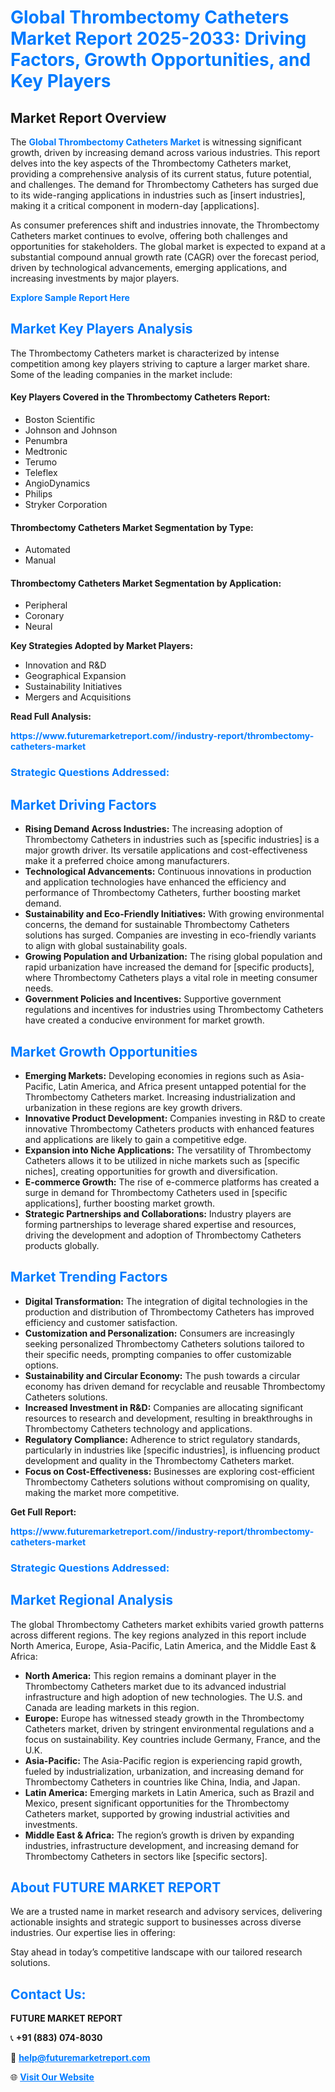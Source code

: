 <h1 style="color: #007BFF;">Global Thrombectomy Catheters Market Report 2025-2033: Driving Factors, Growth Opportunities, and Key Players</h1>

<section id="overview">
<h2>Market Report Overview</h2>
<p>The <a href="https://www.futuremarketreport.com//industry-report/thrombectomy-catheters-market" style="color: #007BFF; text-decoration: none;"><strong>Global Thrombectomy Catheters Market</strong></a> is witnessing significant growth, driven by increasing demand across various industries. This report delves into the key aspects of the Thrombectomy Catheters market, providing a comprehensive analysis of its current status, future potential, and challenges. The demand for Thrombectomy Catheters has surged due to its wide-ranging applications in industries such as [insert industries], making it a critical component in modern-day [applications].</p>
<p>As consumer preferences shift and industries innovate, the Thrombectomy Catheters market continues to evolve, offering both challenges and opportunities for stakeholders. The global market is expected to expand at a substantial compound annual growth rate (CAGR) over the forecast period, driven by technological advancements, emerging applications, and increasing investments by major players.</p>
</section>

<section id="overview">
<p><a href="https://www.futuremarketreport.com//request-sample/reportId=64501" style="color: #007BFF; text-decoration: none;"><strong>Explore Sample Report Here</strong></a></p>
</section>

<section id="key-players">
<h2 style="color: #007BFF;">Market Key Players Analysis</h2>
<p>The Thrombectomy Catheters market is characterized by intense competition among key players striving to capture a larger market share. Some of the leading companies in the market include:</p>
<h4>Key Players Covered in the Thrombectomy Catheters Report:</h4>
<ul><li>Boston Scientific</li><li>Johnson and Johnson</li><li>Penumbra</li><li>Medtronic</li><li>Terumo</li><li>Teleflex</li><li>AngioDynamics</li><li>Philips</li><li>Stryker Corporation</li></ul>
<h4>Thrombectomy Catheters Market Segmentation by Type:</h4>
<ul><li>Automated</li><li>Manual</li></ul>

<h4>Thrombectomy Catheters Market Segmentation by Application:</h4>
<ul><li>Peripheral</li><li>Coronary</li><li>Neural</li></ul>
<p><strong>Key Strategies Adopted by Market Players:</strong></p>
<ul>
<li>Innovation and R&D</li>
<li>Geographical Expansion</li>
<li>Sustainability Initiatives</li>
<li>Mergers and Acquisitions</li>
</ul>
</section>

<section>
<p><strong>Read Full Analysis: </strong></p><a href="https://www.futuremarketreport.com//industry-report/thrombectomy-catheters-market" style="color: #007BFF; text-decoration: none;"><strong>https://www.futuremarketreport.com//industry-report/thrombectomy-catheters-market</strong></a>
<h3 style="color: #007BFF;">Strategic Questions Addressed:</h3>
</section>

<section id="driving-factors">
<h2 style="color: #007BFF;">Market Driving Factors</h2>
<ul>
<li><strong>Rising Demand Across Industries:</strong> The increasing adoption of Thrombectomy Catheters in industries such as [specific industries] is a major growth driver. Its versatile applications and cost-effectiveness make it a preferred choice among manufacturers.</li>
<li><strong>Technological Advancements:</strong> Continuous innovations in production and application technologies have enhanced the efficiency and performance of Thrombectomy Catheters, further boosting market demand.</li>
<li><strong>Sustainability and Eco-Friendly Initiatives:</strong> With growing environmental concerns, the demand for sustainable Thrombectomy Catheters solutions has surged. Companies are investing in eco-friendly variants to align with global sustainability goals.</li>
<li><strong>Growing Population and Urbanization:</strong> The rising global population and rapid urbanization have increased the demand for [specific products], where Thrombectomy Catheters plays a vital role in meeting consumer needs.</li>
<li><strong>Government Policies and Incentives:</strong> Supportive government regulations and incentives for industries using Thrombectomy Catheters have created a conducive environment for market growth.</li>
</ul>
</section>

<section id="growth-opportunities">
<h2 style="color: #007BFF;">Market Growth Opportunities</h2>
<ul>
<li><strong>Emerging Markets:</strong> Developing economies in regions such as Asia-Pacific, Latin America, and Africa present untapped potential for the Thrombectomy Catheters market. Increasing industrialization and urbanization in these regions are key growth drivers.</li>
<li><strong>Innovative Product Development:</strong> Companies investing in R&D to create innovative Thrombectomy Catheters products with enhanced features and applications are likely to gain a competitive edge.</li>
<li><strong>Expansion into Niche Applications:</strong> The versatility of Thrombectomy Catheters allows it to be utilized in niche markets such as [specific niches], creating opportunities for growth and diversification.</li>
<li><strong>E-commerce Growth:</strong> The rise of e-commerce platforms has created a surge in demand for Thrombectomy Catheters used in [specific applications], further boosting market growth.</li>
<li><strong>Strategic Partnerships and Collaborations:</strong> Industry players are forming partnerships to leverage shared expertise and resources, driving the development and adoption of Thrombectomy Catheters products globally.</li>
</ul>
</section>

<section id="trending-factors">
<h2 style="color: #007BFF;">Market Trending Factors</h2>
<ul>
<li><strong>Digital Transformation:</strong> The integration of digital technologies in the production and distribution of Thrombectomy Catheters has improved efficiency and customer satisfaction.</li>
<li><strong>Customization and Personalization:</strong> Consumers are increasingly seeking personalized Thrombectomy Catheters solutions tailored to their specific needs, prompting companies to offer customizable options.</li>
<li><strong>Sustainability and Circular Economy:</strong> The push towards a circular economy has driven demand for recyclable and reusable Thrombectomy Catheters solutions.</li>
<li><strong>Increased Investment in R&D:</strong> Companies are allocating significant resources to research and development, resulting in breakthroughs in Thrombectomy Catheters technology and applications.</li>
<li><strong>Regulatory Compliance:</strong> Adherence to strict regulatory standards, particularly in industries like [specific industries], is influencing product development and quality in the Thrombectomy Catheters market.</li>
<li><strong>Focus on Cost-Effectiveness:</strong> Businesses are exploring cost-efficient Thrombectomy Catheters solutions without compromising on quality, making the market more competitive.</li>
</ul>
</section>

<section>
<p><strong>Get Full Report: </strong></p><a href="https://www.futuremarketreport.com//industry-report/thrombectomy-catheters-market" style="color: #007BFF; text-decoration: none;"><strong>https://www.futuremarketreport.com//industry-report/thrombectomy-catheters-market</strong></a>
<h3 style="color: #007BFF;">Strategic Questions Addressed:</h3>
</section>


<section id="regional-analysis">
<h2 style="color: #007BFF;">Market Regional Analysis</h2>
<p>The global Thrombectomy Catheters market exhibits varied growth patterns across different regions. The key regions analyzed in this report include North America, Europe, Asia-Pacific, Latin America, and the Middle East & Africa:</p>
<ul>
<li><strong>North America:</strong> This region remains a dominant player in the Thrombectomy Catheters market due to its advanced industrial infrastructure and high adoption of new technologies. The U.S. and Canada are leading markets in this region.</li>
<li><strong>Europe:</strong> Europe has witnessed steady growth in the Thrombectomy Catheters market, driven by stringent environmental regulations and a focus on sustainability. Key countries include Germany, France, and the U.K.</li>
<li><strong>Asia-Pacific:</strong> The Asia-Pacific region is experiencing rapid growth, fueled by industrialization, urbanization, and increasing demand for Thrombectomy Catheters in countries like China, India, and Japan.</li>
<li><strong>Latin America:</strong> Emerging markets in Latin America, such as Brazil and Mexico, present significant opportunities for the Thrombectomy Catheters market, supported by growing industrial activities and investments.</li>
<li><strong>Middle East & Africa:</strong> The region’s growth is driven by expanding industries, infrastructure development, and increasing demand for Thrombectomy Catheters in sectors like [specific sectors].</li>
</ul>
</section>

<footer>
<h2 style="color: #007BFF;">About FUTURE MARKET REPORT</h2>
<p>We are a trusted name in market research and advisory services, delivering actionable insights and strategic support to businesses across diverse industries. Our expertise lies in offering:</p>

<p>Stay ahead in today’s competitive landscape with our tailored research solutions.</p>

<h2 style="color: #007BFF;">Contact Us:</h2>
<p><strong>FUTURE MARKET REPORT</strong></p>
<p>📞 <strong>+91 (883) 074-8030</strong></p>
<p>📧 <strong><a href="mailto:help@futuremarketreport.com" style="color: #007BFF;">help@futuremarketreport.com</a></strong></p>
<p>🌐 <strong><a href="https://www.futuremarketreport.com/" style="color: #007BFF;">Visit Our Website</a></strong></p>
</footer>